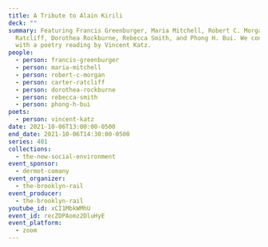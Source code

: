 ```yaml
---
title: A Tribute to Alain Kirili
deck: ""
summary: Featuring Francis Greenburger, Maria Mitchell, Robert C. Morgan, Carter
  Ratcliff, Dorothea Rockburne, Rebecca Smith, and Phong H. Bui. We conclude
  with a poetry reading by Vincent Katz.
people:
  - person: francis-greenburger
  - person: maria-mitchell
  - person: robert-c-morgan
  - person: carter-ratcliff
  - person: dorothea-rockburne
  - person: rebecca-smith
  - person: phong-h-bui
poets:
  - person: vincent-katz
date: 2021-10-06T13:00:00-0500
end_date: 2021-10-06T14:30:00-0500
series: 401
collections:
  - the-new-social-environment
event_sponsor:
  - dermot-comany
event_organizer:
  - the-brooklyn-rail
event_producer:
  - the-brooklyn-rail
youtube_id: xCI1MbkWMhU
event_id: recZDPAomz2DluHyE
event_platform:
  - zoom
---
```

